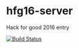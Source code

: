 # hfg16-server
Hack for good 2016 entry

[![Build Status](https://travis-ci.org/amassanet/hfg16-hoyno.svg?branch=master)](https://travis-ci.org/amassanet/hfg16-hoyno)
